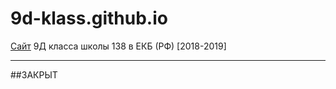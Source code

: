 # 9d-klass.github.io

[Сайт](https://aquacomp.github.io/9d-klass.github.io/) 9Д класса школы 138 в ЕКБ (РФ) [2018-2019] 

---

##ЗАКРЫТ
